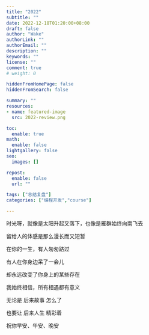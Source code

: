 ```yaml
---
title: "2022"
subtitle: ""
date: 2022-12-18T01:20:00+08:00
draft: false
author: "Wake"
authorLink: ""
authorEmail: ""
description: ""
keywords: ""
license: ""
comment: true
# weight: 0

hiddenFromHomePage: false
hiddenFromSearch: false

summary: ""
resources:
- name: featured-image
  src: 2022-review.png

toc:
  enable: true
math:
  enable: false
lightgallery: false
seo:
  images: []

repost:
  enable: false
  url: ""

tags: ["总结复盘"]
categories: ["编程开发","course"]

---
```


时光呀，就像是太阳升起又落下，也像是雁群始终向南飞去

留给人的体感是那么漫长而又短暂

在你的一生，有人匆匆路过

有人在你身边呆了一会儿

却永远改变了你身上的某些存在

我始终相信，所有相遇都有意义

无论是 后来故事 怎么了

也要让 后来人生 精彩着

祝你早安、午安、晚安